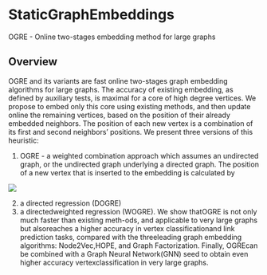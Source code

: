 # StaticGraphEmbeddings
OGRE - Online two-stages embedding method for large graphs

## Overview
OGRE and its variants are fast online two-stages graph embedding algorithms for large graphs. The accuracy of existing embedding, as defined by auxiliary tests, is maximal for a core of high degree vertices. We propose to embed only this core using existing methods, and then update online the remaining vertices, based on the position of their already embedded neighbors. The position of each new vertex is a combination of its first and second neighbors’ positions. We present three versions of this heuristic:

1. OGRE - a weighted combination approach which assumes an undirected graph, or the undirected graph underlying a directed graph. The position of a new vertex that is inserted to the embedding is calculated by 
<img src="https://latex.codecogs.com/svg.latex?\small\overline{x}_j=\overline{y}_1+\epsilon\cdot\frac{k_2}{k_1}\cdot(\overline{y}_1-\overline{y}_2)," />

2. a directed regression (DOGRE)
3. a directedweighted  regression  (WOGRE). 
We  show  thatOGRE is not only much faster than existing meth-ods, and applicable to very large graphs but alsoreaches a higher accuracy in vertex classificationand link prediction tasks, compared with the threeleading graph embedding algorithms: Node2Vec,HOPE, and Graph Factorization. Finally, OGREcan be combined with a Graph Neural Network(GNN) seed to obtain even higher accuracy vertexclassification in very large graphs.

